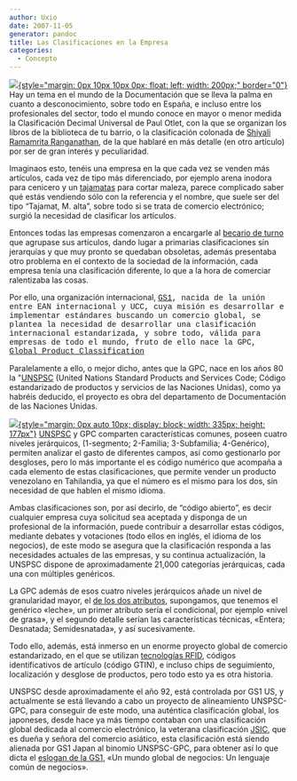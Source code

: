 ```yaml
---
author: Uxio
date: 2007-11-05
generator: pandoc
title: Las Clasificaciones en la Empresa
categories:
  - Concepto
---
```


[![](http://www.therhodesgroup.com/images/images/CitiCorp-Library-Tower--Gas.jpg){style="margin: 0px 10px 10px 0px; float: left; width: 200px;"
border="0"}](http://www.therhodesgroup.com/images/images/CitiCorp-Library-Tower--Gas.jpg)
Hay un tema en el mundo de la Documentación que se lleva la palma en
cuanto a desconocimiento, sobre todo en España, e incluso entre los
profesionales del sector, todo el mundo conoce en mayor o menor medida
la Clasificación Decimal Universal de Paul Otlet, con la que se
organizan los libros de la biblioteca de tu barrio, o la clasificación
colonada de [Shiyali Ramamrita Ranganathan](http://w3.uniroma1.it/vrd/mathematics/i-ranganathan.html),
de la que hablaré en más detalle (en otro artículo) por ser de gran
interés y peculiaridad.

Imaginaos esto, tenéis una empresa en la que cada vez se venden más artículos, cada vez de tipo más diferenciado, por ejemplo arena inodora para cenicero y un [tajamatas](http://www.infotarifa.com/clasificacion/TAJAMATAS_REF.8520/13/60/102/571/1235799/detalleArticulo.html) para cortar maleza, parece complicado saber qué estás vendiendo sólo con la referencia y el nombre, que suele ser del tipo “Tajamat, M. alta”, sobre todo si se trata de comercio electrónico; surgió la necesidad de clasificar los artículos.

Entonces todas las empresas comenzaron a encargarle al [becario de turno](http://usuarios.lycos.es/foreromaniacos/noticias/Tibur/becario.jpg) que agrupase sus artículos, dando lugar a primarias clasificaciones sin jerarquías y que muy pronto se quedaban obsoletas, además presentaba otro problema en el contexto de la sociedad de la información, cada empresa tenía una clasificación diferente, lo que a la hora de comerciar ralentizaba las cosas.

Por ello, una organización internacional, <a style="font-family: courier new;" href="http://www.gs1.org/">GS1</a><span style="font-family:courier new;">, nacida de la unión entre EAN internacional y UCC, cuya misión es desarrollar e implementar estándares buscando un comercio global, se plantea la necesidad de desarrollar una clasificación internacional estandarizada, y sobre todo, válida para empresas de todo el mundo, fruto de ello nace la GPC, [Global Product Classification](http://gpcbrowser.gs1.org)

Paralelamente a ello, o mejor dicho, antes que la GPC, nace en los años 80 la "[UNSPSC](http://www.unspsc.org/Search.asp) (United Nations Standard Products and Services Code; Código estandarizado de productos y servicios de las Naciones Unidas), como ya habréis deducido, el proyecto es obra del departamento de Documentación de las Naciones Unidas. 

[![](http://www.ean.dk/unspscdk3/Unspsc/UNSPSC_opb.png){style="margin: 0px auto 10px; display: block; width: 335px; height: 177px"}](http://www.ean.dk/unspscdk3/Unspsc/UNSPSC_opb.png) [UNSPSC](http://www.unspsc.org/Defaults.asp/) y GPC comparten características comunes, poseen cuatro niveles jerárquicos, (1-segmento; 2-Familia; 3-Subfamilia; 4-Genérico), permiten analizar el gasto de diferentes campos, así como gestionarlo por desgloses, pero lo más importante el es código numérico que acompaña a cada elemento de estas clasificaciones, que permite vender un producto venezolano en Tahilandia, ya que el número es el mismo para los dos, sin necesidad de que hablen el mismo idioma.

Ambas clasificaciones son, por así decirlo, de “código abierto”, es decir cualquier empresa cuya solicitud sea aceptada y disponga de un profesional de la información, puede contribuir a desarrollar estas códigos, mediante debates y votaciones (todo ellos en inglés, el idioma de los negocios), de este modo se asegura que la clasificación responda a las necesidades actuales de las empresas, y su continua actualización, la UNSPSC dispone de aproximadamente 21,000 categorías jerárquicas, cada una con múltiples genéricos.

La GPC además de esos cuatro niveles jerárquicos añade un nivel de granularidad mayor, el [de los dos atributos](http://www.gs1jo.org.jo/Images/gpc4.jpg), supongamos, que tenemos el genérico «leche», un primer atributo sería el condicional, por ejemplo «nivel de grasa», y el segundo detalle serían las características técnicas, «Entera; Desnatada; Semidesnatada», y así sucesivamente.
          
Todo ello, además, está inmerso en un enorme proyecto global de comercio estandarizado, en el que se utilizan [tecnologías RFID](http://es.wikipedia.org/wiki/RFID), códigos identificativos de artículo (código GTIN), e incluso chips de seguimiento, localización y desglose de productos, pero todo esto ya es otra historia.

UNSPSC desde aproximadamente el año 92, está controlada por GS1 US, y actualmente se está llevando a cabo un proyecto de alineamiento UNSPSC-GPC, para conseguir de este modo, una auténtica clasificación global, los japoneses, desde hace ya más tiempo contaban con una clasificación global dedicada al comercio electrónico, la veterana clasificación [JSIC](http://unstats.un.org/unsd/cr/ctryreg/ctrydetail.asp?id=200), que es dueña y señora del comercio asiático, esta clasificación está siendo alienada por GS1 Japan al binomio UNSPSC-GPC, para obtener así lo que dicta el [eslogan de la GS1](http://learn.gs1.org/portal3/ml_faq.asp), «Un mundo global de negocios: Un lenguaje común de negocios».

